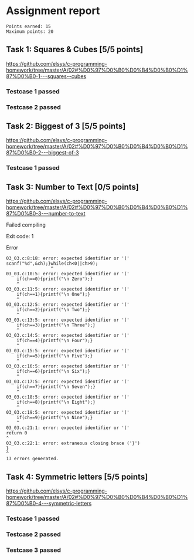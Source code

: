 # Assignment report
```
Points earned: 15
Maximum points: 20
```

## Task 1: Squares & Cubes [5/5 points]
https://github.com/elsys/c-programming-homework/tree/master/A/02#%D0%97%D0%B0%D0%B4%D0%B0%D1%87%D0%B0-1---squares--cubes

### Testcase 1 passed
### Testcase 2 passed

## Task 2: Biggest of 3 [5/5 points]
https://github.com/elsys/c-programming-homework/tree/master/A/02#%D0%97%D0%B0%D0%B4%D0%B0%D1%87%D0%B0-2---biggest-of-3

### Testcase 1 passed

## Task 3: Number to Text [0/5 points]
https://github.com/elsys/c-programming-homework/tree/master/A/02#%D0%97%D0%B0%D0%B4%D0%B0%D1%87%D0%B0-3---number-to-text

Failed compiling

Exit code: 1

Error
```
03_03.c:8:18: error: expected identifier or '('
scanf("%d",&ch);}while(ch<0||ch>9);
                 ^
03_03.c:10:5: error: expected identifier or '('
    if(ch==0){printf("\n Zero");}
    ^
03_03.c:11:5: error: expected identifier or '('
    if(ch==1){printf("\n One");}
    ^
03_03.c:12:5: error: expected identifier or '('
    if(ch==2){printf("\n Two");}
    ^
03_03.c:13:5: error: expected identifier or '('
    if(ch==3){printf("\n Three");}
    ^
03_03.c:14:5: error: expected identifier or '('
    if(ch==4){printf("\n Four");}
    ^
03_03.c:15:5: error: expected identifier or '('
    if(ch==5){printf("\n Five");}
    ^
03_03.c:16:5: error: expected identifier or '('
    if(ch==6){printf("\n Six");}
    ^
03_03.c:17:5: error: expected identifier or '('
    if(ch==7){printf("\n Seven");}
    ^
03_03.c:18:5: error: expected identifier or '('
    if(ch==8){printf("\n Eight");}
    ^
03_03.c:19:5: error: expected identifier or '('
    if(ch==9){printf("\n Nine");}
    ^
03_03.c:21:1: error: expected identifier or '('
return 0
^
03_03.c:22:1: error: extraneous closing brace ('}')
}
^
13 errors generated.

```

## Task 4: Symmetric letters [5/5 points]
https://github.com/elsys/c-programming-homework/tree/master/A/02#%D0%97%D0%B0%D0%B4%D0%B0%D1%87%D0%B0-4---symmetric-letters

### Testcase 1 passed
### Testcase 2 passed
### Testcase 3 passed
